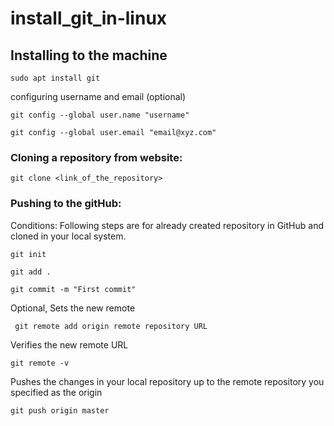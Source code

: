 # install_git_in-linux

## Installing to the machine

    sudo apt install git
   
configuring username and email (optional)

    git config --global user.name "username"

    git config --global user.email "email@xyz.com"
    
### Cloning a repository from website:
    
    git clone <link_of_the_repository>
    
### Pushing  to the gitHub:

Conditions: Following steps are for already created repository in GitHub and cloned in your local system.
    
    git init
    
    git add .
    
    git commit -m "First commit"
    
Optional,
 Sets the new remote

     git remote add origin remote repository URL

 Verifies the new remote URL
  
    git remote -v

 Pushes the changes in your local repository up to the remote repository you specified as the origin    
 
    git push origin master   
    
    
    
    
    
